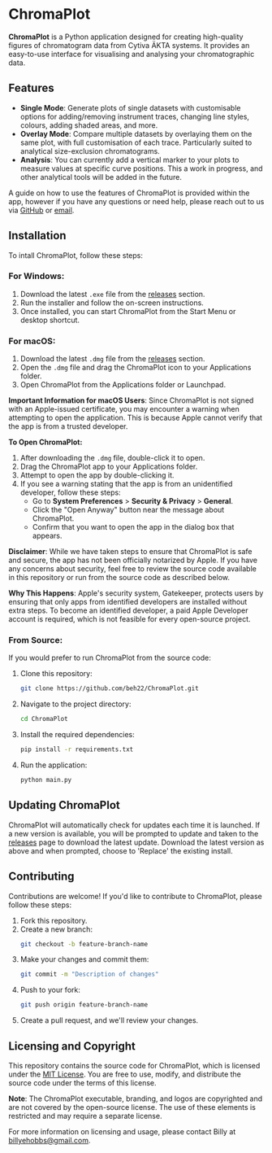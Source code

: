 # ChromaPlot

**ChromaPlot** is a Python application designed for creating high-quality figures of chromatogram data from Cytiva ÄKTA systems. It provides an easy-to-use interface for visualising and analysing your chromatographic data.

## Features

- **Single Mode**: Generate plots of single datasets with customisable options for adding/removing instrument traces, changing line styles, colours, adding shaded areas, and more.
- **Overlay Mode**: Compare multiple datasets by overlaying them on the same plot, with full customisation of each trace. Particularly suited to analytical size-exclusion chromatograms.
- **Analysis**: You can currently add a vertical marker to your plots to measure values at specific curve positions. This a work in progress, and other analytical tools will be added in the future.

A guide on how to use the features of ChromaPlot is provided within the app, however if you have any questions or need help, please reach out to us via [GitHub](https://github.com/beh22/ChromaPlot/issues) or [email](mailto:billyehobbs@gmail.com).

## Installation

To intall ChromaPlot, follow these steps:

### For Windows:

1. Download the latest `.exe` file from the [releases](https://github.com/beh22/ChromaPlot/releases) section.
2. Run the installer and follow the on-screen instructions.
3. Once installed, you can start ChromaPlot from the Start Menu or desktop shortcut.

### For macOS:

1. Download the latest `.dmg` file from the [releases](https://github.com/beh22/ChromaPlot/releases) section.
2. Open the `.dmg` file and drag the ChromaPlot icon to your Applications folder.
3. Open ChromaPlot from the Applications folder or Launchpad.

**Important Information for macOS Users**: Since ChromaPlot is not signed with an Apple-issued certificate, you may encounter a warning when attempting to open the application. This is because Apple cannot verify that the app is from a trusted developer.

**To Open ChromaPlot:**

1. After downloading the `.dmg` file, double-click it to open.
2. Drag the ChromaPlot app to your Applications folder.
3. Attempt to open the app by double-clicking it.
4. If you see a warning stating that the app is from an unidentified developer, follow these steps:
   - Go to **System Preferences** > **Security & Privacy** > **General**.
   - Click the "Open Anyway" button near the message about ChromaPlot.
   - Confirm that you want to open the app in the dialog box that appears.

**Disclaimer**: While we have taken steps to ensure that ChromaPlot is safe and secure, the app has not been officially notarized by Apple. If you have any concerns about security, feel free to review the source code available in this repository or run from the source code as described below.

**Why This Happens**: Apple's security system, Gatekeeper, protects users by ensuring that only apps from identified developers are installed without extra steps. To become an identified developer, a paid Apple Developer account is required, which is not feasible for every open-source project.

### From Source:

If you would prefer to run ChromaPlot from the source code:

1. Clone this repository:
   ```bash
   git clone https://github.com/beh22/ChromaPlot.git
   ```
2. Navigate to the project directory:
   ```bash
   cd ChromaPlot
   ```
3. Install the required dependencies:
   ```bash
   pip install -r requirements.txt
   ```
4. Run the application:
   ```bash
   python main.py
   ```

## Updating ChromaPlot

ChromaPlot will automatically check for updates each time it is launched. If a new version is available, you will be prompted to update and taken to the [releases](https://github.com/beh22/ChromaPlot/releases) page to download the latest update. Download the latest version as above and when prompted, choose to 'Replace' the existing install.

## Contributing

Contributions are welcome! If you'd like to contribute to ChromaPlot, please follow these steps:

1. Fork this repository.
2. Create a new branch:
   ```bash
   git checkout -b feature-branch-name
   ```
3. Make your changes and commit them:
   ```bash
   git commit -m "Description of changes"
   ```
4. Push to your fork:
   ```bash
   git push origin feature-branch-name
   ```
5. Create a pull request, and we'll review your changes.

## Licensing and Copyright

This repository contains the source code for ChromaPlot, which is licensed under the [MIT License](LICENSE). You are free to use, modify, and distribute the source code under the terms of this license.

**Note**: The ChromaPlot executable, branding, and logos are copyrighted and are not covered by the open-source license. The use of these elements is restricted and may require a separate license.

For more information on licensing and usage, please contact Billy at [billyehobbs@gmail.com](mailto:billyehobbs@gmail.com).
